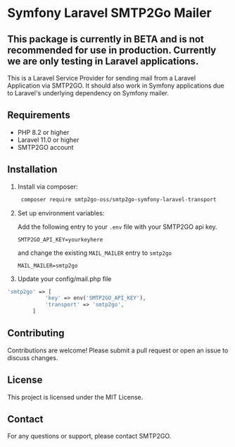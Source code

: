 # Symfony Laravel SMTP2Go Mailer

## This package is currently in BETA and is not recommended for use in production. Currently we are only testing in Laravel applications.

This is a Laravel Service Provider for sending mail from a Laravel Application via SMTP2GO.
It should also work in Symfony applications due to Laravel's underlying dependency on Symfony mailer.

## Requirements

- PHP 8.2 or higher
- Laravel 11.0 or higher
- SMTP2GO account

## Installation


1. Install via composer:
    ```sh
     composer require smtp2go-oss/smtp2go-symfony-laravel-transport
    ```

2. Set up environment variables:

    Add the following entry to your `.env` file with your SMTP2GO api key.
    
    `SMTP2GO_API_KEY=yourkeyhere`

    and change the existing `MAIL_MAILER` entry to `smtp2go`

    `MAIL_MAILER=smtp2go`

3. Update your config/mail.php file
```php
'smtp2go' => [
            'key' => env('SMTP2GO_API_KEY'),
            'transport' => 'smtp2go',
        ]
```

## Contributing

Contributions are welcome! Please submit a pull request or open an issue to discuss changes.

## License

This project is licensed under the MIT License. 

## Contact

For any questions or support, please contact SMTP2GO.